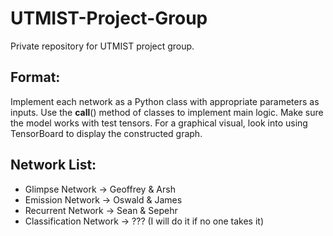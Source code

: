 # UTMIST-Project-Group
Private repository for UTMIST project group.

## Format:
Implement each network as a Python class with appropriate parameters as inputs. Use the __call__() method of classes to implement main logic. Make sure the model works with test tensors. For a graphical visual, look into using TensorBoard to display the constructed graph.

## Network List:
* Glimpse Network -> Geoffrey & Arsh
* Emission Network -> Oswald & James
* Recurrent Network -> Sean & Sepehr
* Classification Network -> ??? (I will do it if no one takes it)
